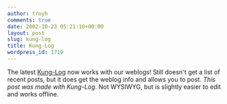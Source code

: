 ```yaml
---
author: troyh
comments: true
date: 2002-10-23 05:21:10+00:00
layout: post
slug: kung-log
title: Kung-Log
wordpress_id: 1719
---
```


The latest [Kung-Log](http://www.kung-foo.tv/kunglog.php) now works with our weblogs! Still doesn't get a list of recent posts, but it does get the weblog info and allows you to post. _This post was made with Kung-Log_. Not WYSIWYG, but is slightly easier to edit and works offline.
